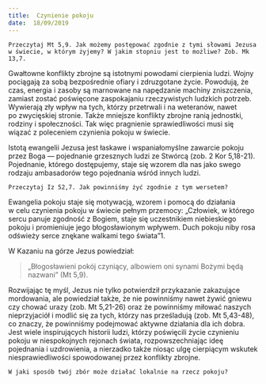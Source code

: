 ```yaml
---
title:  Czynienie pokoju
date:  18/09/2019
---
```


`Przeczytaj Mt 5,9. Jak możemy postępować zgodnie z tymi słowami Jezusa w świecie, w którym żyjemy? W jakim stopniu jest to możliwe? Zob. Mk 13,7.`

Gwałtowne konflikty zbrojne są istotnymi powodami cierpienia ludzi. Wojny pociągają za sobą bezpośrednie ofiary i zdruzgotane życie. Powodują, że czas, energia i zasoby są marnowane na napędzanie machiny zniszczenia, zamiast zostać poświęcone zaspokajaniu rzeczywistych ludzkich potrzeb. Wywierają zły wpływ na tych, którzy przetrwali i na weteranów, nawet po zwycięskiej stronie. Także mniejsze konflikty zbrojne ranią jednostki, rodziny i społeczności. Tak więc pragnienie sprawiedliwości musi się wiązać z poleceniem czynienia pokoju w świecie.

Istotą ewangelii Jezusa jest łaskawe i wspaniałomyślne zawarcie pokoju przez Boga — pojednanie grzesznych ludzi ze Stwórcą (zob. 2 Kor 5,18-21). Pojednanie, którego dostępujemy, staje się wzorem dla nas jako swego rodzaju ambasadorów tego pojednania wśród innych ludzi.

`Przeczytaj Iz 52,7. Jak powinniśmy żyć zgodnie z tym wersetem?`

Ewangelia pokoju staje się motywacją, wzorem i pomocą do działania w celu czynienia pokoju w świecie pełnym przemocy: „Człowiek, w którego sercu panuje zgodność z Bogiem, staje się uczestnikiem niebieskiego pokoju i promieniuje jego błogosławionym wpływem. Duch pokoju niby rosa odświeży serce znękane walkami tego świata”1.

W Kazaniu na górze Jezus powiedział:

> <p></p>
> „Błogosławieni pokój czyniący, albowiem oni synami Bożymi będą nazwani” (Mt 5,9).

Rozwijając tę myśl, Jezus nie tylko potwierdził przykazanie zakazujące mordowania, ale powiedział także, że nie powinniśmy nawet żywić gniewu czy chować urazy (zob. Mt 5,21-26) oraz że powinniśmy miłować naszych nieprzyjaciół i modlić się za tych, którzy nas prześladują (zob. Mt 5,43-48), co znaczy, że powinniśmy podejmować aktywne działania dla ich dobra. Jest wiele inspirujących historii ludzi, którzy poświęcili życie czynieniu pokoju w niespokojnych rejonach świata, rozpowszechniając ideę pojednania i uzdrowienia, a nierzadko także niosąc ulgę cierpiącym wskutek niesprawiedliwości spowodowanej przez konflikty zbrojne.

`W jaki sposób twój zbór może działać lokalnie na rzecz pokoju?`
